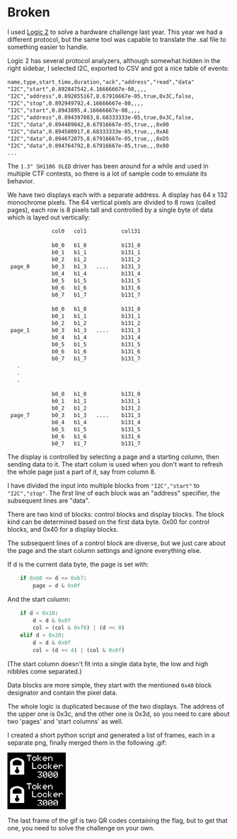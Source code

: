# Broken

I used [Logic 2](https://www.saleae.com/downloads/) to solve a hardware challenge last year. This year we had a different protocol, but the same tool was capable to translate the .sal file to something easier to handle.

Logic 2 has several protocol analyzers, although somewhat hidden in the right sidebar, I selected I2C, exported to CSV and got a nice table of events:

```
name,type,start_time,duration,"ack","address","read","data"
"I2C","start",0.892847542,4.16666667e-08,,,,
"I2C","address",0.892855167,8.67916667e-05,true,0x3C,false,
"I2C","stop",0.892949792,4.16666667e-08,,,,
"I2C","start",0.8943895,4.16666667e-08,,,,
"I2C","address",0.894397083,8.68333333e-05,true,0x3C,false,
"I2C","data",0.894489042,8.67916667e-05,true,,,0x00
"I2C","data",0.894580917,8.68333333e-05,true,,,0xAE
"I2C","data",0.894672875,8.67916667e-05,true,,,0xD5
"I2C","data",0.894764792,8.67916667e-05,true,,,0x80
...
````

The `1.3" SH1106 OLED` driver has been around for a while and used in multiple CTF contests, so there is a lot of sample code to emulate its behavior.

We have two displays each with a separate address. A display has 64 x 132 monochrome pixels. The 64 vertical pixels are divided to 8 rows (called pages), each row is 8 pixels tall and controlled by a single byte of data which is layed out vertically:

```
              col0   col1           col131

              b0_0   b1_0           b131_0
              b0_1   b1_1           b131_1
              b0_2   b1_2           b131_2
 page_0       b0_3   b1_3   ....    b131_3
              b0_4   b1_4           b131_4
              b0_5   b1_5           b131_5 
              b0_6   b1_6           b131_6 
              b0_7   b1_7           b131_7

              b0_0   b1_0           b131_0
              b0_1   b1_1           b131_1
              b0_2   b1_2           b131_2
 page_1       b0_3   b1_3   ....    b131_3
              b0_4   b1_4           b131_4
              b0_5   b1_5           b131_5 
              b0_6   b1_6           b131_6 
              b0_7   b1_7           b131_7
   .
   .
   .

              b0_0   b1_0           b131_0
              b0_1   b1_1           b131_1
              b0_2   b1_2           b131_2
 page_7       b0_3   b1_3   ....    b131_3
              b0_4   b1_4           b131_4
              b0_5   b1_5           b131_5 
              b0_6   b1_6           b131_6 
              b0_7   b1_7           b131_7
```

The display is controlled by selecting a page and a starting column, then sending data to it.  The start colum is used when you don't want to refresh the whole page just a part of it, say from column 8. 

I have divided the input into multiple blocks from `"I2C","start"` to `"I2C","stop"`. The first line of each block was an "address" specifier, the subsequent lines are "data". 

There are two kind of blocks: control blocks and display blocks. The block kind can be determined based on the first data byte. 0x00 for control blocks, and 0x40 for a display blocks.

The subsequent lines of a control block are diverse, but we just care about the page and the start column settings and ignore everything else.

If d is the current data byte, the page is set with:
``` python
    if 0xb0 <= d <= 0xb7:
        page = d & 0x0f
```

And the start column:
``` python
    if d < 0x10:
        d = d & 0x0f
        col = (col & 0xf0) | (d << 0)
    elif d < 0x20:
        d = d & 0x0f
        col = (d << 4) | (col & 0x0f)
```

(The start column doesn't fit into a single data byte, the low and high nibbles come separated.)

Data blocks are more simple, they start with the mentioned `0x40` block designator and contain the pixel data.

The whole logic is duplicated because of the two displays. The address of the upper one is 0x3c, and the other one is 0x3d, so you need to care about two 'pages' and 'start columns' as well.

I created a short python script and generated a list of frames, each in a separate png, finally merged them in the following .gif:

![](display.gif)

The last frame of the gif is two QR codes containing the flag, but to get that one, you need to solve the challenge on your own.

